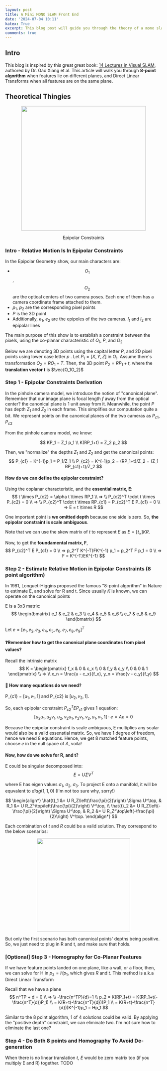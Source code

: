 ```yaml
---
layout: post
title: A Mini MONO SLAM Front End  
date: '2024-07-04 10:11'
katex: True
excerpt: This blog post will guide you through the theory of a mono slam front end
comments: true
---
```


## Intro

This blog is inspired by this great great book: [14 Lectures in Visual SLAM](https://link.springer.com/book/10.1007/978-981-16-4939-4), authored by Dr. Gao Xiang et al. This article will walk you through **8-point algorithm** when features lie on different planes, and Direct Linear Transforms when all features are on the same plane.

## Theoretical Thingies

<p align="center">
<img src="https://github.com/RicoJia/Omnid_Project/assets/39393023/e6f684d8-de6c-4185-af21-f878ae7d5b33" height="400" width="width"/>
<figcaption align="center">Epipolar Constraints</figcaption>
</p>

### Intro - Relative Motion Is In Epipolar Constraints

In the Epipolar Geometry show, our main characters are:
- $$O_1$$,  $$O_2$$ are the optical centers of two camera poses. Each one of them has a camera coordinate frame attached to them.
- $p_1$, $p_2$ are the corresponding pixel points
- $P$ is the 3D point 
- Additionally, $e_1$, $e_2$ are the epipoles of the two cameras. $l_1$ and $l_2$ are epipolar lines

The main purpose of this show is to establish a constraint between the pixels, using the co-planar characteristic of $O_1$, $P$, and $O_2$

Below we are denoting 3D points using the capital letter $P$, and 2D pixel points using lower case letter $p$ . Let $P_1=[X,Y,Z]$ in $O_1$. Assume there's transformation $O_2 = RO_1 + T$. Then, the 3D point $P_2 = RP_1 + t$, where the **translation vector t** is $\vec{O_1O_2}$

### Step 1 - Epipolar Constraints Derivation

In the pinhole camera model, we introduce the notion of "canonical plane". Remember that our image plane is focal length $f$ away from the optical center? the canonical plane is 1 unit away from it. Meanwhile, the point $P$ has depth $Z_1$ and $Z_2$ in each frame. This simplifies our computation quite a bit. We represent points on the canonical planes of the two cameras as $P_{c1}$, $P_{c2}$

From the pinhole camera model, we know:

$$
KP_1 = Z_1 p_1
\\
K(RP_1+t) = Z_2 p_2
$$

Then, we "normalize" the depths $Z_1$ and $Z_2$ and get the canonical points:
$$
P_{c1} = K^{-1}p_1 = P_1/Z_1
\\
P_{c2} = K^{-1}p_2 = (RP_1+t)/Z_2 = (Z_1 RP_{c1}+t)/Z_2
$$

#### How do we can define the epipolar constraint?

Using the coplanar characteristic, and the **essential matrix, E**:
$$
t \times P_{c2} = \alpha t \times RP_1
\\
=>
\\
P_{c2}^T \cdot t \times P_{c2} = 0
\\
=>
\\ 
P_{c2}^T \cdot t \times RP_{c1} = P_{c2}^T E P_{c1} = 0
\\
=>
E = t \times R
$$

One important point is **we omitted depth** because one side is zero. So, **the epipolar constraint is scale ambiguous**.

Note that we can use the skew matrix of $t$ to represent $E$ as $E = [t_\times] KR$.

Now, to get the **foundamental matrix, F**, 
$$
P_{c2}^T E P_{c1} = 0
\\
=>
p_2^T K^{-T}FK^{-1} p_1  = p_2^T F p_1 = 0
\\
=>
F = K^{-T}EK^{-1}
$$

### Step 2 - Estimate Relative Motion in Epipolar Constraints (8 point algorithm)

In 1981, Longuet-Higgins proposed the famous "8-point algorithm" in Nature to estimate E, and solve for R and t. Since usually $K$ is known, we can operate on the canonical points

E is a 3x3 matrix:
$$
\begin{bmatrix}
e_1 & e_2 & e_3
\\
e_4 & e_5 & e_6
\\
e_7 & e_8 & e_9
\end{bmatrix}
$$

Let $e = [e_1 , e_2 , e_3 , e_4 , e_5 , e_6 , e_7 , e_8 , e_9 ]^T$

#### ❓Remember how to get the canonical plane coordinates from pixel values?

Recall the intrinsic matrix
$$
K = \begin{pmatrix}
f_x & 0 & c_x \\
0 & f_y & c_y \\
0 & 0 & 1
\end{pmatrix}
\\
=>
\\
x_n = \frac{u - c_x}{f_x}, y_n = \frac{v - c_y}{f_y}
$$

#### 🤔 How many equations do we need?

P_{c1} = $[u_1, v_1, 1]$ and P_{c2} is $[u_2, v_2, 1]$. 

So, each epipolar constraint $P_{c2}^T E P_{c1}$ gives 1 equation:
$$
[u_2 u_1 , u_2 v_1 , u_2 , v_2 u_1 , v_2 v_1 , v_2 , u_1 , v_1 , 1] · e = Ae = 0
$$

Because the epipolar constraint is scale ambiguous, E multiplies any scalar would also be a valid essenstial matrix. So, we have 1 degree of freedom, hence we need 8 equations. Hence, we get 8 matched feature points, choose $e$ in the null space of $A$, voila!

#### Now, how do we solve for R, and t? 

E could be singular decomposed into: 
$$
E = U \Sigma V^T
$$

where E has eigen values $\sigma_1$, $\sigma_2$, $\sigma_3$. To project E onto a manifold, it will be equvalent to $diag(1,1,0)$ (I'm not too sure why, sorry!)

$$
\begin{align*}
\hat{t}_1 &= U R_Z\left(\frac{\pi}{2}\right) \Sigma U^\top, & R_1 &= U R_Z^\top\left(\frac{\pi}{2}\right) V^\top, \\
\hat{t}_2 &= U R_Z\left(-\frac{\pi}{2}\right) \Sigma U^\top, & R_2 &= U R_Z^\top\left(-\frac{\pi}{2}\right) V^\top.
\end{align*}
$$

Each combination of $t$ and $R$ could be a valid solution. They correspond to the below scenarios: 

<p align="center">
<img src="https://github.com/RicoJia/Omnid_Project/assets/39393023/27e5e2a9-fc12-431e-8778-77855504ee3e" height="300" width="width"/>
</p>

But only the first scenario has both canonical points' depths being positive. So, we just need to plug in R and t, and make sure that holds.


### [Optional] Step 3 - Homography for Co-Planar Features

If we have feature points landed on one plane, like a wall, or a floor, then, we can solve for H in $p_2 = Hp_1$, which gives $R$ and $t$. This method is a.k.a Direct Linear Transform

Recall that we have a plane 
$$
n^TP + d = 0
\\
=>
\\
-\frac{n^TP}{d}=1
\\
p_2 = K(RP_1+t) = K(RP_1+t(-\frac{n^T}{d})P_1)
\\
= K(R+t(-\frac{n^T}{d}))P_1
\\
= K(R+t(-\frac{n^T}{d}))K^{-1}p_1 = Hp_1
$$

Similar to the 8 point algorithm, 1 of 4 solutions could be valid. By applying the "positive depth" constraint, we can eliminate two. I'm not sure how to eliminate the last one?

### Step 4 - Do Both 8 points and Homography To Avoid De-generation

When there is no linear translation $t$, $E$ would be zero matrix too (if you multiply E and R) together. 
TODO

